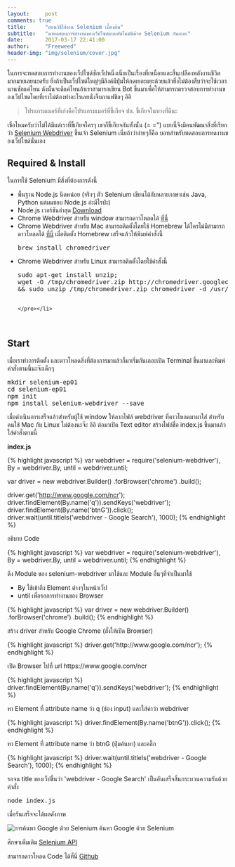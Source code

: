```yaml
---
layout:     post
comments: true
title:      "สอนวิธีใช้งาน Selenium เบื้องต้น"
subtitle:   "มาทดสอบการทำงานของเว็ปไซด์แบบอัตโนมัติด้วย Selenium กันเถอะ"
date:       2017-03-17 22:41:00
author:     "Freeweed"
header-img: "img/selenium/cover.jpg"
---
```


<p>ในการจะทดสอบการทำงานของเว็ปไซด์ซักเว็ปหนึ่งเนี่ยเป็นเรื่องที่เหนื่อยและสิ้นเปลืองพลังงานชีวิตมากมายเลยนะครับ ยิ่งถ้าเป็นเว็ปไซด์ใหญ่ๆมีลิงค์มีปุ่มให้กดเยอะแยะด้วยแล้วยิ่งไม่ต้องสืบว่าจะใช้เวลานานซักแค่ไหน ดังนั้นจะดีแค่ไหนถ้าเราสามารถเขียน Bot ขึ้นมาเพื่อให้สามารถตรวจสอบการทำงานของเว็ปไซดโดยที่เราไม่ต้องทำอะไรเลยนั่งจิ๊บกาแฟชิลๆ อิอิ</p>


<blockquote>โปรแกรมเมอร์ที่เก่งคือโปรแกรมเมอร์ที่ขี้เกียจ ปล. ขี้เกียจในทางที่ดีนะ</blockquote>

<p>เชื่อไหมครับว่าไม่ได้มีแต่เราที่ขี้เกียจใครๆ เขาก็ขี้เกียจกันทั้งนั้น (= =") แบบนี้จึงมีคนพัฒนาสิ่งที่เรียกว่า <a href="https://github.com/SeleniumHQ/selenium/tree/master/javascript/node/selenium-webdriver" target="_blank">Selenium Webdriver</a> ขึ้นเจ้า Selenium เนี่ยถ้าว่าง่ายๆก็คือ บอทสำหรับทดสอบการทดงานของเว็ปไซด์นั่นเอง</p>

<h2 class="section-heading">Required & Install</h2>

<p>ในการใช้ Selenium มีสิ่งที่ต้องการดังนี้</p>
<ul>
    <li>
    พื้นฐาน Node.js นิดหน่อย (จริงๆ ตัว Selenium เขียนได้กับหลายภาษาเช่น Java, Python แต่ผมชอบ Node.js อ่ะมีไรป่ะ)</li>
    <li>Node.js เวอร์ชันล่าสุด <a href="https://nodejs.org/en/" target="_blank">Download</a></li>
    <li>Chrome Webdriver สำหรับ window สามารถดาวโหลดได้ <a href="https://github.com/SeleniumHQ/selenium/tree/master/javascript/node/selenium-webdriver" target="_blank">ที่นี่</a> </li>
    <li>Chrome Webdriver สำหรับ Mac สามารถติดตั้งโดยใช้ Homebrew ได้ใครไม่มีสามารถดาวโหลดได้ <a href="https://brew.sh/" target="_blank">ที่นี่</a> เมื่อติดตั้ง Homebrew เสร็จแล้วให้พิมพ์คำสั่งนี้ <pre>brew install chromedriver</pre></li>
    <li>Chrome Webdriver สำหรับ Linux สามารถติดตั้งโดยใช้คำสั่งนี้ <pre>sudo apt-get install unzip;
wget -O /tmp/chromedriver.zip http://chromedriver.googlecode.com/files/chromedriver_linux64_19.0.1068.0.zip 
&& sudo unzip /tmp/chromedriver.zip chromedriver -d /usr/local/bin/;

    </pre></li>
</ul>

<h2 class="section-heading">Start</h2>

<p>เมื่อเราทำการติดตั้ง และดาวโหลดสิ่งที่ต้องการมาแล้วก็มาเริ่มกันเถอะเปิด Terminal ขึ้นมาและพิมพ์คำสั่งตามนี้นะจ๊ะเด็กๆ</p>
<pre>
mkdir selenium-ep01
cd selenium-ep01
npm init
npm install selenium-webdriver --save
</pre>

<p>เมื่อดำเนินการเสร็จแล้วสำหรับผู้ใช้ window ให้ลากไฟล์ webdriver ที่ดาวโหลดมามาใส่ สำหรับคนใช้ Mac กับ Linux ไม่ต้องนะจ๊ะ อิอิ ต่อมาเปิด Text editor สร้างไฟล์ชื่อ index.js ขึ้นมาแล้วใส่คำสั่งตามนี้</p>

<p><b>index.js</b></p>

{% highlight javascript %}
var webdriver = require('selenium-webdriver'),
    By = webdriver.By,
    until = webdriver.until;

var driver = new webdriver.Builder()
    .forBrowser('chrome')
    .build();

driver.get('http://www.google.com/ncr');
driver.findElement(By.name('q')).sendKeys('webdriver');
driver.findElement(By.name('btnG')).click();
driver.wait(until.titleIs('webdriver - Google Search'), 1000);
{% endhighlight %}

<p>อธิบาย Code</p>
{% highlight javascript %}
var webdriver = require('selenium-webdriver'),
    By = webdriver.By,
    until = webdriver.until;
{% endhighlight %}
<p>ดึง Module ของ selenium-webdriver มาใช้และ Module อื่นๆที่จำเป็นมาใช้
    <ul>
        <li>By ใช้เข้าถึง Element ต่างๆในหน้าเว็ป</li>
        <li>until เพื่อรอการทำงานของ Browser</li>
</ul>
</p>
{% highlight javascript %}
var driver = new webdriver.Builder()
    .forBrowser('chrome')
    .build();
{% endhighlight %}
<p>สร้าง driver สำหรับ Google Chrome (สั่งให้เปิด Browser)</p>
{% highlight javascript %}
driver.get('http://www.google.com/ncr');
{% endhighlight %}
<p>เปิด Browser ไปที่ url https://www.google.com/ncr</p>
{% highlight javascript %}
driver.findElement(By.name('q')).sendKeys('webdriver');
{% endhighlight %}
<p>หา Element ที่ attribute name ว่า q (ช่อง input) และใส่ค่าว่า webdriver</p>
{% highlight javascript %}
driver.findElement(By.name('btnG')).click();
{% endhighlight %}
<p>หา Element ที่ attribute name ว่า btnG (ปุ่มค้นหา) และคลิ๊ก</p>
{% highlight javascript %}
driver.wait(until.titleIs('webdriver - Google Search'), 1000);
{% endhighlight %}
<p>รอจน title ของเว็ปขึ้นว่า 'webdriver - Google Search' เป็นอันเสร็จสิ้นกระบวนความรันด้วยคำสั่ง</p>
<pre>node index.js</pre>
<p>เมื่อรันเสร็จจะได้ผลดังภาพ</p>
<img src="{{ site.baseurl }}/img/selenium/img01.gif" alt="การค้นหา Google ด้วย Selenium">
<span class="caption text-muted">ค้นหา Google ด้วย Selenium</span>
<p>ศึกษาเพิ่มเติม <a href="http://seleniumhq.github.io/selenium/docs/api/javascript/module/selenium-webdriver/" target="_blank">Selenium API</a></p>
<p>สามารถดาวโหลด Code ได้ที่นี่ <a href="https://github.com/noob-studio/selenium-ep01" target="_blank">Github</a></p>
